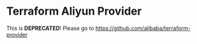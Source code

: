 # Terraform Aliyun Provider

This is **DEPRECATED**! Please go to https://github.com/alibaba/terraform-provider
